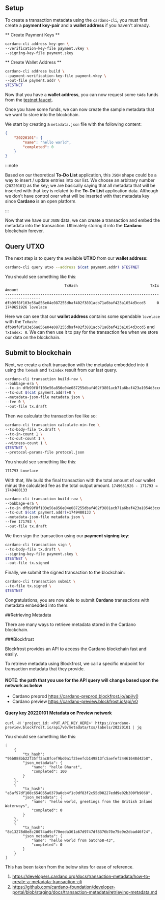 
## Setup

To create a transaction metadata using the `cardano-cli`, you must first create a **payment key-pair** and a **wallet address** if you haven't already.

** Create Payment Keys **

```bash
cardano-cli address key-gen \
--verification-key-file payment.vkey \
--signing-key-file payment.skey
```

** Create Wallet Address **

```bash
cardano-cli address build \
--payment-verification-key-file payment.vkey \
--out-file payment.addr \
$TESTNET
```

Now that you have a **wallet address**, you can now request some `tAda` funds from the [testnet faucet](https://testnets.cardano.org/en/testnets/cardano/tools/faucet/). 

Once you have some funds, we can now create the sample metadata that we want to store into the blockchain.

We start by creating a `metadata.json` file with the following content:

```json
{
    "20220101": {
        "name": "hello world",
        "completed": 0
    }
}
```

:::note

Based on our theoretical **To-Do List** application, this `JSON` shape could be a way to insert / update entries into our list. We choose an arbitrary number (`20220101`) as the key; we are basically saying that all metadata that will be inserted with that key is related to the **To-Do List** application data. Although we don't have control over what will be inserted with that metadata key since **Cardano** is an open platform.

:::

Now that we have our `JSON` data, we can create a transaction and embed the metadata into the transaction. Ultimately storing it into the **Cardano** blockchain forever.

## Query UTXO

The next step is to query the available **UTXO** from our **wallet address**:

```bash
cardano-cli query utxo --address $(cat payment.addr) $TESTNET
```

You should see something like this:

```
                           TxHash                                 TxIx        Amount
--------------------------------------------------------------------------------------
dfb99f8f103e56a856e04e087255dbaf402f3801acb71a6baf423a1054d3ccd5     0        1749651926 lovelace
```

Here we can see that our **wallet address** contains some spendable `lovelace` with the `TxHash: dfb99f8f103e56a856e04e087255dbaf402f3801acb71a6baf423a1054d3ccd5` and `TxIndex: 0`. We can then use it to pay for the transaction fee when we store our data on the blockchain.

## Submit to blockchain

Next, we create a draft transaction with the metadata embedded into it using the `TxHash` and `TxIndex` result from our last query.

```bash {2}
cardano-cli transaction build-raw \
--babbage-era \
--tx-in dfb99f8f103e56a856e04e087255dbaf402f3801acb71a6baf423a1054d3ccd5#0 \
--tx-out $(cat payment.addr)+0 \
--metadata-json-file metadata.json \
--fee 0 \
--out-file tx.draft
```

Then we calculate the transaction fee like so:

```bash
cardano-cli transaction calculate-min-fee \
--tx-body-file tx.draft \
--tx-in-count 1 \
--tx-out-count 1 \
--witness-count 1 \
$TESTNET \
--protocol-params-file protocol.json
```

You should see something like this:

```bash
171793 Lovelace
```

With that, We build the final transaction with the total amount of our wallet minus the calculated fee as the total output amount. `1749651926 - 171793 = 1749480133`

```bash {3}
cardano-cli transaction build-raw \
--babbage-era \
--tx-in dfb99f8f103e56a856e04e087255dbaf402f3801acb71a6baf423a1054d3ccd5#0 \
--tx-out $(cat payment.addr)+1749480133 \
--metadata-json-file metadata.json \
--fee 171793 \
--out-file tx.draft
```

We then sign the transaction using our **payment signing key**:

```bash
cardano-cli transaction sign \             
--tx-body-file tx.draft \
--signing-key-file payment.skey \
$TESTNET \
--out-file tx.signed 
```

Finally, we submit the signed transaction to the blockchain:


```bash
cardano-cli transaction submit \
--tx-file tx.signed \    
$TESTNET
```

Congratulations, you are now able to submit **Cardano** transactions with metadata embedded into them. 

##Retrieving Metadata 

There are many ways to retrieve metadata stored in the Cardano blockchain. 


###Blockfrost

Blockfrost provides an API to access the Cardano blockchain fast and easily.

To retrieve metadata using Blockfrost, we call a specific endpoint for transaction metadata that they provide.

#### NOTE: the path that you use for the API query will change based upon the network as below
 - Cardano preprod	https://cardano-preprod.blockfrost.io/api/v0
 - Cardano preview	https://cardano-preview.blockfrost.io/api/v0

#### Query key 20220101 Metadata on Preview network 

    curl -H 'project_id: <PUT_API_KEY_HERE>' https://cardano-preview.blockfrost.io/api/v0/metadata/txs/labels/20220101 | jq
    
You should see something like this:

    [
        {
            "tx_hash": "96b888bb22f35ff2ac8fcef9bd0a1f25eefcb149813fc5aefef24461648d42b8",
            "json_metadata": {
                "name": "hello Bharat",
                "completed": 100
            }
        },
        {
            "tx_hash": "a5af97df108c654055a0379a0cb4f1c0df83f2c55d00227edd9e02b300fb9068",
            "json_metadata": {
                "name": "hello world, greetings from the British Inland Waterways",
                "completed": 0
            }
        },
        {
            "tx_hash": "8e13278d8e8c20074ad9cf70eeda361a67d9747df8376b70e75e9e2dbad46f24",
            "json_metadata": {
                "name": "hello world from batch58-43",
                "completed": 0
            }
        }
    ]
 
This has been taken from the below sites for ease of reference.
1. https://developers.cardano.org/docs/transaction-metadata/how-to-create-a-metadata-transaction-cli 
2. https://github.com/cardano-foundation/developer-portal/blob/staging/docs/transaction-metadata/retrieving-metadata.md
